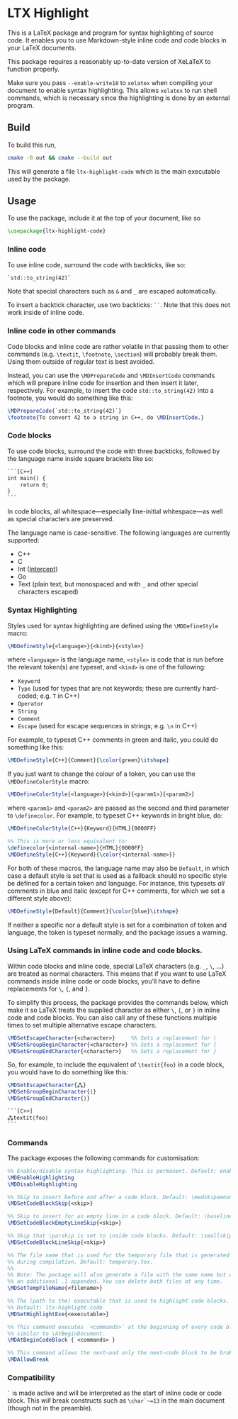# LTX Highlight
This is a LaTeX package and program for syntax highlighting of source code. It enables you to use
Markdown-style inline code and code blocks in your LaTeX documents.

This package requires a reasonably up-to-date version of XeLaTeX to function properly.

Make sure you pass `--enable-write18` to `xelatex` when compiling your document to
enable syntax highlighting. This allows `xelatex` to run shell commands, which is
necessary since the highlighting is done by an external program.

## Build
To build this run,
```bash
cmake -B out && cmake --build out
```

This will generate a file `ltx-highlight-code` which is the main executable used by the package.

## Usage
To use the package, include it at the top of your document, like so
```latex
\usepackage{ltx-highlight-code}
```

### Inline code
To use inline code, surround the code with backticks, like so:
```latex
`std::to_string(42)`
```
Note that special characters such as `&` and `_` are escaped automatically.

To insert a backtick character, use two backticks: ` `` `. Note that this does not work inside of inline code.

### Inline code in other commands
Code blocks and inline code are rather volatile in that passing them to other
commands (e.g. `\textit`, `\footnote`, `\section`) will probably break them. Using them
outside of regular text is best avoided.

Instead, you can use the `\MDPrepareCode` and `\MDInsertCode` commands which will prepare
inline code for insertion and then insert it later, respectively. For example, to insert
the code `std::to_string(42)` into a footnote, you would do something like this:
```latex
\MDPrepareCode{`std::to_string(42)`}
\footnote{To convert 42 to a string in C++, do \MDInsertCode.}
```

### Code blocks
To use code blocks, surround the code with three backticks, followed by the language name inside
square brackets like so:
````latex
```[C++]
int main() {
    return 0;
}
```
````

In code blocks, all whitespace—especially line-initial whitespace—as well as special characters are preserved.

The language name is case-sensitive. The following languages are currently supported:
- C++
- C
- Int ([Intercept](https://github.com/LensPlaysGames/Intercept "Intercept Compiler on GitHub"))
- Go
- Text (plain text, but monospaced and with `_` and other special characters escaped)

### Syntax Highlighting
Styles used for syntax highlighting are defined using the `\MDDefineStyle` macro:
```latex
\MDDefineStyle{<language>}{<kind>}{<style>}
```
where `<language>` is the language name, `<style>` is code that is run before the relevant token(s) are
typeset, and `<kind>` is one of the following:
- `Keyword`
- `Type` (used for types that are not keywords; these are currently hard-coded; e.g. `T` in C++)
- `Operator`
- `String`
- `Comment`
- `Escape` (used for escape sequences in strings; e.g. `\n` in C++)

For example, to typeset C++ comments in green and italic, you could do something like this:
```latex
\MDDefineStyle{C++}{Comment}{\color{green}\itshape}
```

If you just want to change the colour of a token, you can use the `\MDDefineColorStyle` macro:
```latex
\MDDefineColorStyle{<language>}{<kind>}{<param1>}{<param2>}
```
where `<param1>` and `<param2>` are passed as the second and third parameter to `\definecolor`. For example,
to typeset C++ keywords in bright blue, do:
```latex
\MDDefineColorStyle{C++}{Keyword}{HTML}{0000FF}

%% This is more or less equivalent to:
\definecolor{<internal-name>}{HTML}{0000FF}
\MDDefineStyle{C++}{Keyword}{\color{<internal-name>}}
```

For both of these macros, the language name may also be `Default`, in which case a default style is set that is used as a fallback
should no specific style be defined for a certain token and language. For instance, this typesets *all* comments
in blue and italic (except for C++ comments, for which we set a different style above):
```latex
\MDDefineStyle{Default}{Comment}{\color{blue}\itshape}
```

If neither a specific nor a default style is set for a combination of token and language, the token is typeset normally,
and the package issues a warning.

### Using LaTeX commands in inline code and code blocks.
Within code blocks and inline code, special LaTeX characters (e.g. `_`, ` \ `, ...) are treated as normal characters. This
means that if you want to use LaTeX commands inside inline code or code blocks, you’ll have to
define replacements for ` \ `, `{`, and `}`.

To simplify this process, the package provides the commands below, which make it so
LaTeX treats the supplied character as either ` \ `, `{`, or `}` in inline code and code blocks. You can also call any of
these functions multiple times to set multiple alternative escape characters.
```latex
\MDSetEscapeCharacter{<character>}     %% Sets a replacement for \
\MDSetGroupBeginCharacter{<character>} %% Sets a replacement for {
\MDSetGroupEndCharacter{<character>}   %% Sets a replacement for }
```

So, for example, to include the equivalent of `\textit{foo}` in a code block, you would
have to do something like this:
````latex
\MDSetEscapeCharacter{⁂}
\MDSetGroupBeginCharacter{⟨}
\MDSetGroupEndCharacter{⟩}

```[C++]
⁂textit⟨foo⟩
```
````

### Commands
The package exposes the following commands for customisation:
```latex
%% Enable/disable syntax highlighting. This is permanent. Default: enabled.
\MDEnableHighlighting
\MDDisableHighlighting

%% Skip to insert before and after a code block. Default: \medskipamount.
\MDSetCodeBlockSkip{<skip>}

%% Skip to insert for an empty line in a code block. Default: \baselineskip.
\MDSetCodeBlockEmptyLineSkip{<skip>}

%% Skip that \parskip is set to inside code blocks. Default: \smallskipamount.
\MDSetCodeBlockLineSkip{<skip>}

%% The file name that is used for the temporary file that is generated
%% during compilation. Default: temporary.tex.
%%
%% Note: The package will also generate a file with the same name but with
%% an additional .1 appended. You can delete both files at any time.
\MDSetTempFileName{<filename>}

%% The (path to the) executable that is used to highlight code blocks.
%% Default: ltx-highlight-code
\MDSetHighlightExe{<executable>}

%% This command executes `<commands>` at the beginning of every code block in a fashion
%% similar to \AtBeginDocument.
\MDAtBeginCodeBlock { <commands> }

%% This command allows the next—and only the next—code block to be broken across pages.
\MDAllowBreak
```

### Compatibility
`` ` `` is made active and will be interpreted as the start of inline code or code block. This
*will* break constructs such as ``\char`~=13`` in the main document (though not in the preamble).
